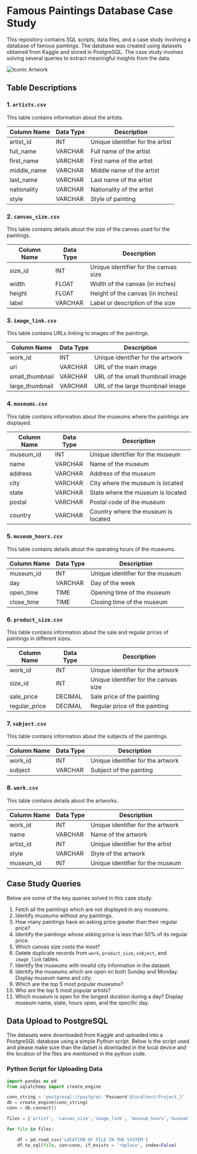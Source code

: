 # Famous Paintings Database Case Study

This repository contains SQL scripts, data files, and a case study involving a database of famous paintings. The database was created using datasets obtained from Kaggle and stored in PostgreSQL. The case study involves solving several queries to extract meaningful insights from the data.

![Iconic Artwork](https://www.artsy.net/article/stories-10-art-historys-iconic-works)

## Table Descriptions

### 1. `artists.csv`
This table contains information about the artists.

| Column Name  | Data Type | Description                           |
|--------------|------------|---------------------------------------|
| artist_id    | INT        | Unique identifier for the artist      |
| full_name    | VARCHAR    | Full name of the artist               |
| first_name   | VARCHAR    | First name of the artist              |
| middle_name  | VARCHAR    | Middle name of the artist             |
| last_name    | VARCHAR    | Last name of the artist               |
| nationality  | VARCHAR    | Nationality of the artist             |
| style        | VARCHAR    | Style of painting                     |

### 2. `canvas_size.csv`
This table contains details about the size of the canvas used for the paintings.

| Column Name  | Data Type | Description                           |
|--------------|------------|---------------------------------------|
| size_id      | INT        | Unique identifier for the canvas size |
| width        | FLOAT      | Width of the canvas (in inches)       |
| height       | FLOAT      | Height of the canvas (in inches)      |
| label        | VARCHAR    | Label or description of the size      |

### 3. `image_link.csv`
This table contains URLs linking to images of the paintings.

| Column Name       | Data Type | Description                           |
|-------------------|------------|---------------------------------------|
| work_id           | INT        | Unique identifier for the artwork     |
| url               | VARCHAR    | URL of the main image                 |
| small_thumbnail   | VARCHAR    | URL of the small thumbnail image      |
| large_thumbnail   | VARCHAR    | URL of the large thumbnail image      |

### 4. `museums.csv`
This table contains information about the museums where the paintings are displayed.

| Column Name  | Data Type | Description                           |
|--------------|------------|---------------------------------------|
| museum_id    | INT        | Unique identifier for the museum      |
| name         | VARCHAR    | Name of the museum                    |
| address      | VARCHAR    | Address of the museum                 |
| city         | VARCHAR    | City where the museum is located      |
| state        | VARCHAR    | State where the museum is located     |
| postal       | VARCHAR    | Postal code of the museum             |
| country      | VARCHAR    | Country where the museum is located   |

### 5. `museum_hours.csv`
This table contains details about the operating hours of the museums.

| Column Name  | Data Type | Description                           |
|--------------|------------|---------------------------------------|
| museum_id    | INT        | Unique identifier for the museum      |
| day          | VARCHAR    | Day of the week                       |
| open_time    | TIME       | Opening time of the museum            |
| close_time   | TIME       | Closing time of the museum            |

### 6. `product_size.csv`
This table contains information about the sale and regular prices of paintings in different sizes.

| Column Name   | Data Type | Description                           |
|---------------|------------|---------------------------------------|
| work_id       | INT        | Unique identifier for the artwork     |
| size_id       | INT        | Unique identifier for the canvas size |
| sale_price    | DECIMAL    | Sale price of the painting            |
| regular_price | DECIMAL    | Regular price of the painting         |

### 7. `subject.csv`
This table contains information about the subjects of the paintings.

| Column Name  | Data Type | Description                           |
|--------------|------------|---------------------------------------|
| work_id      | INT        | Unique identifier for the artwork     |
| subject      | VARCHAR    | Subject of the painting               |

### 8. `work.csv`
This table contains details about the artworks.

| Column Name  | Data Type | Description                           |
|--------------|------------|---------------------------------------|
| work_id      | INT        | Unique identifier for the artwork     |
| name         | VARCHAR    | Name of the artwork                   |
| artist_id    | INT        | Unique identifier for the artist      |
| style        | VARCHAR    | Style of the artwork                  |
| museum_id    | INT        | Unique identifier for the museum      |

## Case Study Queries
Below are some of the key queries solved in this case study:

1. Fetch all the paintings which are not displayed in any museums.
2. Identify museums without any paintings.
3. How many paintings have an asking price greater than their regular price?
4. Identify the paintings whose asking price is less than 50% of its regular price.
5. Which canvas size costs the most?
6. Delete duplicate records from `work`, `product_size`, `subject`, and `image_link` tables.
7. Identify the museums with invalid city information in the dataset.
8. Identify the museums which are open on both Sunday and Monday. Display museum name and city.
9. Which are the top 5 most popular museums?
10. Who are the top 5 most popular artists?
11. Which museum is open for the longest duration during a day? Display museum name, state, hours open, and the specific day.

## Data Upload to PostgreSQL
The datasets were downloaded from Kaggle and uploaded into a PostgreSQL database using a simple Python script. Below is the script used and please make sure than the datset is downladed in the local device and the location of the files are mentioned in the python code.

### Python Script for Uploading Data
```python
import pandas as pd
from sqlalchemy import create_engine

conn_string = 'postgresql://postgres:'Password'@localhost/Project_1'
db = create_engine(conn_string)
conn = db.connect()

files = ['artist', 'canvas_size','image_link', 'museum_hours','museum','product_size', 'subject', 'work']

for file in files:

    df = pd.read_csv('LOCATION OF FILE IN THE SYSTEM')
    df.to_sql(file, con=conn, if_exists = 'replace', index=False)


